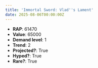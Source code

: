 ```yaml
---
title: 'Immortal Sword: Vlad''s Lament'
date: 2025-08-06T00:00:00Z
---
```

- **RAP**: 61470
- **Value**: 65000
- **Demand level**: 1
- **Trend**: 2
- **Projected?**: True
- **Hyped?**: True
- **Rare?**: True
